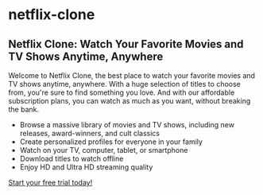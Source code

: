 # netflix-clone

<div class="description">
  <h2>Netflix Clone: Watch Your Favorite Movies and TV Shows Anytime, Anywhere</h2>
  <p>Welcome to Netflix Clone, the best place to watch your favorite movies and TV shows anytime, anywhere. With a huge selection of titles to choose from, you're sure to find something you love. And with our affordable subscription plans, you can watch as much as you want, without breaking the bank.</p>
  <ul>
    <li>Browse a massive library of movies and TV shows, including new releases, award-winners, and cult classics</li>
    <li>Create personalized profiles for everyone in your family</li>
    <li>Watch on your TV, computer, tablet, or smartphone</li>
    <li>Download titles to watch offline</li>
    <li>Enjoy HD and Ultra HD streaming quality</li>
  </ul>
  <a href="#">Start your free trial today!</a>
</div>
